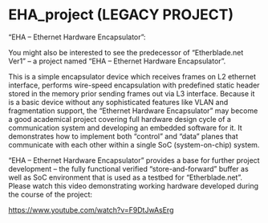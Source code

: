 # EHA_project (LEGACY PROJECT)
“EHA – Ethernet Hardware Encapsulator”:

You might also be interested to see the predecessor of “Etherblade.net Ver1”  – a project named “EHA – Ethernet Hardware Encapsulator”.

This is a simple encapsulator device which receives frames on L2 ethernet interface, performs wire-speed encapsulation with predefined 
static header stored in the memory prior sending frames out via L3 interface. Because it is a basic device without any sophisticated 
features like VLAN and fragmentation support, the “Ethernet Hardware Encapsulator” may become a good academical project covering full 
hardware design cycle of a communication system and developing an embedded software for it. It demonstrates how to implement both 
“control” and “data” planes that communicate with each other within a single SoC (system-on-chip) system.

“EHA – Ethernet Hardware Encapsulator” provides a base for further project development – the fully functional verified 
“store-and-forward” buffer as well as SoC environment that is used as a testbed for “Etherblade.net”.
Please watch this video demonstrating working hardware developed during the course of the project:

https://www.youtube.com/watch?v=F9DtJwAsErg

